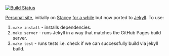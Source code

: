 [![Build Status](https://travis-ci.org/itskingori/itskingori.github.io.svg?branch=master)](https://travis-ci.org/itskingori/itskingori.github.io)

[Personal site][1], initially on [Stacey][2] [for a while][3] but now ported to [Jekyll][4]. To use:

1. `make install` - installs dependencies.
2. `make server` - runs Jekyll in a way that matches the GitHub Pages build server.
3. `make test` - runs tests i.e. check if we can successfully build via jekyll build.

[1]: http://kingori.co
[2]: https://github.com/kolber/stacey
[3]: https://github.com/itskingori/itskingori.github.io/tree/on-stacey
[4]: http://jekyllrb.com/
